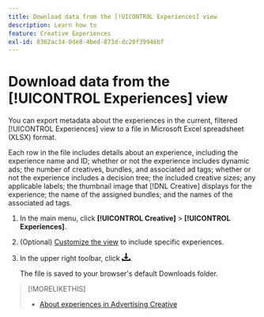 ```yaml
---
title: Download data from the [!UICONTROL Experiences] view
description: Learn how to
feature: Creative Experiences
exl-id: 8362ac34-0de8-4bed-873d-dc20f39946bf
---
```

# Download data from the [!UICONTROL Experiences] view

You can export metadata about the experiences in the current, filtered [!UICONTROL Experiences] view to a file in Microsoft Excel spreadsheet (XLSX) format.

Each row in the file includes details about an experience, including the experience name and ID; whether or not the experience includes dynamic ads; the number of creatives, bundles, and associated ad tags; whether or not the experience includes a decision tree; the included creative sizes; any applicable labels; the thumbnail image that [!DNL Creative] displays for the experience; the name of the assigned bundles; and the names of the associated ad tags.

1. In the main menu, click **[!UICONTROL Creative]** > **[!UICONTROL Experiences]**.

1. (Optional) [Customize the view](/help/creative/introduction/customize-data-views.md) to include specific experiences.

1. In the upper right toolbar, click ![Download](/help/creative/assets/download.png "Download").

     The file is saved to your browser's default Downloads folder.

>[!MORELIKETHIS]
>* [About experiences in Advertising Creative](/help/creative/experiences/experience-about.md)
